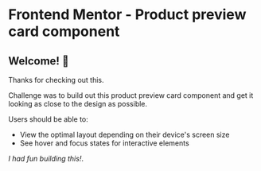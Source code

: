 # Frontend Mentor - Product preview card component

## Welcome! 👋

Thanks for checking out this.

Challenge was to build out this product preview card component and get it looking as close to the design as possible.

Users should be able to:

- View the optimal layout depending on their device's screen size
- See hover and focus states for interactive elements


*I had fun building this!*.
